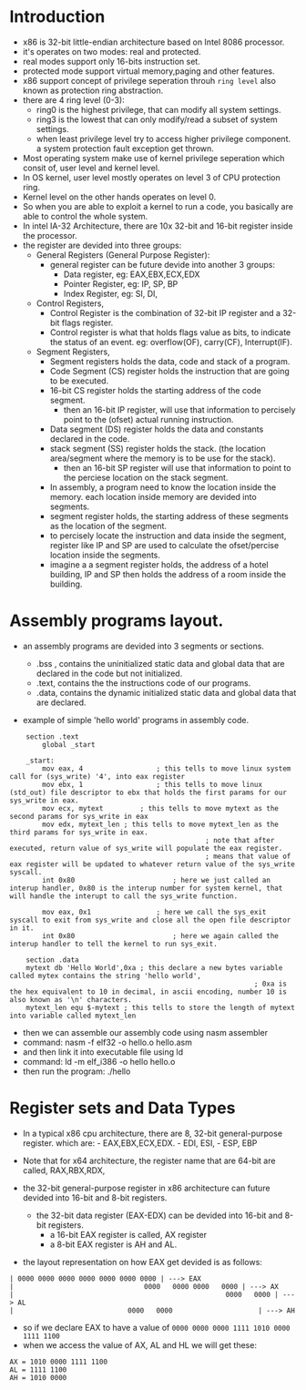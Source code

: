 
# Introduction

- x86 is 32-bit little-endian architecture based on Intel 8086 processor.
- it's operates on two modes: real and protected.
- real modes support only 16-bits instruction set. 
- protected mode support virtual memory,paging and other features.
- x86 support concept of privilege seperation throuh `ring level` also known as protection ring abstraction.
- there are 4 ring level (0-3):
 	- ring0 is the highest privilege, that can modify all system settings.
	- ring3 is the lowest that can only modify/read a subset of system settings.
	- when least privilege level try to access higher privilege component. a system protection fault exception get thrown. 
- Most operating system make use of kernel privilege seperation which consit of, user level and kernel level.
- In OS kernel, user level mostly operates on level 3 of CPU protection ring.
- Kernel level on the other hands operates on level 0. 
- So when you are able to exploit a kernel to run a code, you basically are able to control the whole system.
- In intel IA-32 Architecture, there are 10x 32-bit and 16-bit register inside the processor. 
- the register are devided into three groups:
	- General Registers (General Purpose Register):
		- general register can be future devide into another 3 groups:
			- Data register, eg: EAX,EBX,ECX,EDX
			- Pointer Register, eg: IP, SP, BP 
			- Index Register, eg: SI, DI, 
	- Control Registers,
		- Control Register is the combination of 32-bit IP register and a 32-bit flags register.
		- Control register is what that holds flags value as bits, to indicate the status of an event. eg: overflow(OF), carry(CF), Interrupt(IF).
	- Segment Registers,
		- Segment registers holds the data, code and stack of a program.
		- Code Segment (CS) register holds the instruction that are going to be executed.
		- 16-bit CS register holds the starting address of the code segment.
			- then an 16-bit IP register, will use that information to percisely point to the (ofset) actual running instruction. 
		- Data segment (DS) register holds the data and constants declared in the code.
		- stack segment (SS) register holds the stack. (the location area/segment where the memory is to be use for the stack).
			- then an 16-bit SP register will use that information to point to the perciese location on the stack segment.
		- In assembly, a program need to know the location inside the memory. each location inside memory are devided into segments.
		- segment register holds, the starting address of these segments as the location of the segment.
		- to percisely locate the instruction and data inside the segment, register like IP and SP are used to calculate the ofset/percise location inside the segments.
		- imagine a a segment register holds, the address of a hotel building, IP and SP then holds the address of a room inside the building.

# Assembly programs layout.
- an assembly programs are devided into 3 segments or sections. 
	- .bss , contains the uninitialized  static data and global data that are declared in the code but not initialized. 
	- .text, contains the the instructions code of our programs.
	- .data, contains the dynamic initialized static data and global data that are declared.

- example of simple 'hello world' programs in assembly code.
```assembly
	section .text
		global _start
	
	_start:
		mov eax, 4 					; this tells to move linux system call for (sys_write) '4', into eax register
		mov ebx, 1 					; this tells to move linux (std_out) file descriptor to ebx that holds the first params for our sys_write in eax.
		mov ecx, mytext			; this tells to move mytext as the second params for sys_write in eax
		mov edx, mytext_len	; this tells to move mytext_len as the third params for sys_write in eax. 
												; note that after executed, return value of sys_write will populate the eax register.
												; means that value of eax register will be updated to whatever return value of the sys_write syscall.
		int 0x80						; here we just called an interup handler, 0x80 is the interup number for system kernel, that will handle the interupt to call the sys_write function. 
		
		mov eax, 0x1 				; here we call the sys_exit syscall to exit from sys_write and close all the open file descriptor in it.
		int 0x80 						; here we again called the interup handler to tell the kernel to run sys_exit.

	section .data
	mytext db 'Hello World',0xa ; this declare a new bytes variable called mytex contains the string 'hello world',
															; 0xa is the hex equivalent to 10 in decimal, in ascii encoding, number 10 is also known as '\n' characters.
	mytext_len equ $-mytext ; this tells to store the length of mytext into variable called mytext_len

```
- then we can assemble our assembly code using nasm assembler
- command: nasm -f elf32 -o hello.o hello.asm
- and then link it into executable file using ld
- command: ld -m elf_i386 -o hello hello.o
- then run the program: ./hello 

# Register sets and Data Types
-	In a typical x86 cpu architecture, there are 8, 32-bit general-purpose register.
which are: 
		- EAX,EBX,ECX,EDX.
		- EDI, ESI,
		- ESP, EBP
- Note that for x64 architecture, the register name that are 64-bit are called, RAX,RBX,RDX, 
- the 32-bit general-purpose register in x86 architecture can future devided into 16-bit and 8-bit registers.
	- the 32-bit data register (EAX-EDX) can be devided into 16-bit and 8-bit registers.
		- a 16-bit EAX register is called, AX register
		- a 8-bit EAX register is AH and AL.

- the layout representation on how EAX get devided is as follows:
```
| 0000 0000 0000 0000 0000 0000 0000 | ---> EAX
|								 0000	0000 0000	0000 | ---> AX
|													 0000	0000 | ---> AL
| 							 0000	0000					 | ---> AH

```
- so if we declare EAX to have a value of `0000 0000 0000 1111 1010 0000 1111 1100`
- when we access the value of AX, AL and HL we will get these:
```
AX = 1010 0000 1111 1100
AL = 1111 1100
AH = 1010 0000

```

